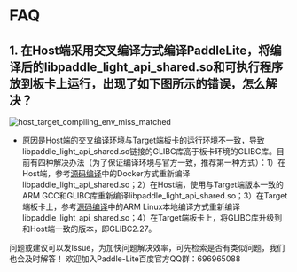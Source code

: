 # FAQ

## 1. 在Host端采用交叉编译方式编译PaddleLite，将编译后的libpaddle_light_api_shared.so和可执行程序放到板卡上运行，出现了如下图所示的错误，怎么解决？ 
![host_target_compiling_env_miss_matched](https://user-images.githubusercontent.com/9973393/75761527-31b8b700-5d74-11ea-8a9a-0bc0253ee003.png)
- 原因是Host端的交叉编译环境与Target端板卡的运行环境不一致，导致libpaddle_light_api_shared.so链接的GLIBC库高于板卡环境的GLIBC库。目前有四种解决办法（为了保证编译环境与官方一致，推荐第一种方式）：1）在Host端，参考[源码编译](../installation/source_compile)中的Docker方式重新编译libpaddle_light_api_shared.so；2）在Host端，使用与Target端版本一致的ARM GCC和GLIBC库重新编译libpaddle_light_api_shared.so；3）在Target端板卡上，参考[源码编译](../installation/source_compile)中的ARM Linux本地编译方式重新编译libpaddle_light_api_shared.so；4）在Target端板卡上，将GLIBC库升级到和Host端一致的版本，即GLIBC2.27。

问题或建议可以发Issue，为加快问题解决效率，可先检索是否有类似问题，我们也会及时解答！
欢迎加入Paddle-Lite百度官方QQ群：696965088
